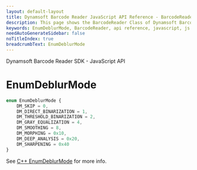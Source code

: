 ```yaml
---
layout: default-layout
title: Dynamsoft Barcode Reader JavaScript API Reference - BarcodeReader
description: This page shows the BarcodeReader Class of Dynamsoft Barcode Reader JavaScript SDK.
keywords: EnumDeblurMode, BarcodeReader, api reference, javascript, js
needAutoGenerateSidebar: false
noTitleIndex: true
breadcrumbText: EnumDeblurMode
---
```


Dynamsoft Barcode Reader SDK - JavaScript API
# EnumDeblurMode

```ts
enum EnumDeblurMode { 
    DM_SKIP = 0, 
    DM_DIRECT_BINARIZATION = 1,
    DM_THRESHOLD_BINARIZATION = 2,
    DM_GRAY_EQUALIZATION = 4,
    DM_SMOOTHING = 8,
    DM_MORPHING = 0x10,
    DM_DEEP_ANALYSIS = 0x20,
    DM_SHARPENING = 0x40
}
```

See [C++ EnumDeblurMode](https://www.dynamsoft.com/barcode-reader/parameters/enum/parameter-mode-enums.html?ver=latest#deblurmode) for more info.